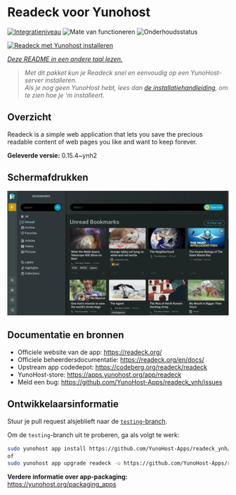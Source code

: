 <!--
NB: Deze README is automatisch gegenereerd door <https://github.com/YunoHost/apps/tree/master/tools/readme_generator>
Hij mag NIET handmatig aangepast worden.
-->

# Readeck voor Yunohost

[![Integratieniveau](https://dash.yunohost.org/integration/readeck.svg)](https://ci-apps.yunohost.org/ci/apps/readeck/) ![Mate van functioneren](https://ci-apps.yunohost.org/ci/badges/readeck.status.svg) ![Onderhoudsstatus](https://ci-apps.yunohost.org/ci/badges/readeck.maintain.svg)

[![Readeck met Yunohost installeren](https://install-app.yunohost.org/install-with-yunohost.svg)](https://install-app.yunohost.org/?app=readeck)

*[Deze README in een andere taal lezen.](./ALL_README.md)*

> *Met dit pakket kun je Readeck snel en eenvoudig op een YunoHost-server installeren.*  
> *Als je nog geen YunoHost hebt, lees dan [de installatiehandleiding](https://yunohost.org/install), om te zien hoe je 'm installeert.*

## Overzicht

Readeck is a simple web application that lets you save the precious readable content of web pages you like and want to keep forever.

**Geleverde versie:** 0.15.4~ynh2

## Schermafdrukken

![Schermafdrukken van Readeck](./doc/screenshots/dark.webp)

## Documentatie en bronnen

- Officiele website van de app: <https://readeck.org/>
- Officiele beheerdersdocumentatie: <https://readeck.org/en/docs/>
- Upstream app codedepot: <https://codeberg.org/readeck/readeck>
- YunoHost-store: <https://apps.yunohost.org/app/readeck>
- Meld een bug: <https://github.com/YunoHost-Apps/readeck_ynh/issues>

## Ontwikkelaarsinformatie

Stuur je pull request alsjeblieft naar de [`testing`-branch](https://github.com/YunoHost-Apps/readeck_ynh/tree/testing).

Om de `testing`-branch uit te proberen, ga als volgt te werk:

```bash
sudo yunohost app install https://github.com/YunoHost-Apps/readeck_ynh/tree/testing --debug
of
sudo yunohost app upgrade readeck -u https://github.com/YunoHost-Apps/readeck_ynh/tree/testing --debug
```

**Verdere informatie over app-packaging:** <https://yunohost.org/packaging_apps>
